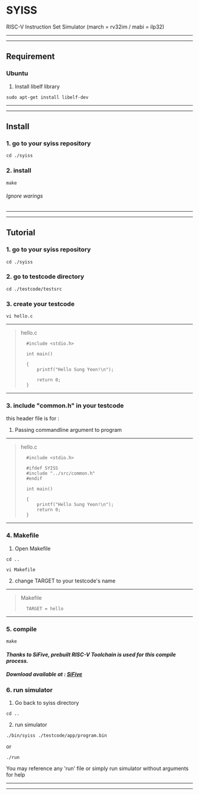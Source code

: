 # SYISS
RISC-V Instruction Set Simulator 
(march = rv32im / mabi = ilp32)

***
***

## Requirement

### Ubuntu

1. Install libelf library


```
sudo apt-get install libelf-dev
```

*** 
*** 


## Install

### 1. go to your syiss repository

```
cd ./syiss
```

### 2. install
```
make
```
###### Ignore warings

***
***

## Tutorial

### 1. go to your syiss repository

```
cd ./syiss
```

### 2. go to testcode directory

 	cd ./testcode/testsrc

### 3. create your testcode

 	vi hello.c
 
 ***
> hello.c
> 
>	 	#include <stdio.h>
>	 
>	 	int main()
>	 
>	 	{
>	 		printf("Hello Sung Yeon!\n");
>	 
>	 		return 0;
>	 	}
 
 ***


### 3. include "common.h" in your testcode

 this header file is for :
  1. Passing commandline argument to program
 	 
 ***
> hello.c
> 
>	 	#include <stdio.h>
>	 
>	 	#ifdef SYISS
>	 	#include "../src/common.h"
>	 	#endif
>	 
>	 	int main()
>	 
>	 	{
>	 		printf("Hello Sung Yeon!\n");
>	 		return 0;
>	 	}
 
 
 ***

### 4. Makefile

  1. Open Makefile

 	cd ..
 
 	vi Makefile
 
  2. change TARGET to your testcode's name

***
> Makefile
> 
>	 	TARGET = hello

***

### 5. compile

```
make
```

#### _Thanks to SiFive, prebuilt RISC-V Toolchain is used for this compile process._
##### _Download available at : [SiFive](https://www.sifive.com/boards "semifive link")_

### 6. run simulator

 1. Go back to syiss directory


```
cd ..
```


 2. run simulator


```
./bin/syiss ./testcode/app/program.bin
```


or

```
./run
```

 You may reference any 'run' file or simply run simulator without arguments for help

***
***


